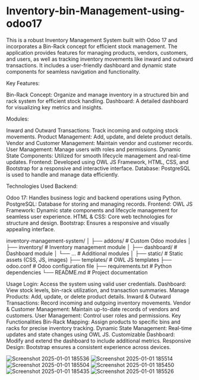 # Inventory-bin-Management-using-odoo17

This is a robust Inventory Management System built with Odoo 17 and incorporates a Bin-Rack concept for efficient stock management. The application provides features for managing products, vendors, customers, and users, as well as tracking inventory movements like inward and outward transactions. It includes a user-friendly dashboard and dynamic state components for seamless navigation and functionality.

Key Features:

Bin-Rack Concept: Organize and manage inventory in a structured bin and rack system for efficient stock handling.
Dashboard: A detailed dashboard for visualizing key metrics and insights.

Modules:

Inward and Outward Transactions: Track incoming and outgoing stock movements.
Product Management: Add, update, and delete product details.
Vendor and Customer Management: Maintain vendor and customer records.
User Management: Manage users with roles and permissions.
Dynamic State Components: Utilized for smooth lifecycle management and real-time updates.
Frontend: Developed using OWL JS Framework, HTML, CSS, and Bootstrap for a responsive and interactive interface.
Database: PostgreSQL is used to handle and manage data efficiently.

Technologies Used
Backend:

Odoo 17: Handles business logic and backend operations using Python.
PostgreSQL: Database for storing and managing records.
Frontend:
OWL JS Framework: Dynamic state components and lifecycle management for seamless user experience.
HTML & CSS: Core web technologies for structure and design.
Bootstrap: Ensures a responsive and visually appealing interface.



inventory-management-system/
│
├── addons/                  # Custom Odoo modules
│   ├── inventory/           # Inventory management module
│   ├── dashboard/           # Dashboard module
│   └── ...                  # Additional modules
│
├── static/                  # Static assets (CSS, JS, images)
├── templates/               # OWL JS templates
├── odoo.conf                # Odoo configuration file
├── requirements.txt         # Python dependencies
└── README.md                # Project documentation


Usage
Login: Access the system using valid user credentials.
Dashboard: View stock levels, bin-rack utilization, and transaction summaries.
Manage Products: Add, update, or delete product details.
Inward & Outward Transactions: Record incoming and outgoing inventory movements.
Vendor & Customer Management: Maintain up-to-date records of vendors and customers.
User Management: Control user roles and permissions.
Key Functionalities
Bin-Rack Mapping: Assign products to specific bins and racks for precise inventory tracking.
Dynamic State Management: Real-time updates and state changes using OWL JS.
Customizable Dashboard: Modify and extend the dashboard to include additional metrics.
Responsive Design: Bootstrap ensures a consistent experience across devices.




![Screenshot 2025-01-01 185536](https://github.com/user-attachments/assets/d3b21236-290b-46b2-b147-12d515bbdca8)
![Screenshot 2025-01-01 185514](https://github.com/user-attachments/assets/3326f19a-31a8-4d89-a85e-39217204eb28)
![Screenshot 2025-01-01 185504](https://github.com/user-attachments/assets/3f12eb8d-2552-4534-98f6-0f262844f195)
![Screenshot 2025-01-01 185450](https://github.com/user-attachments/assets/84577974-9178-4125-9354-2e26d7e8bff1)
![Screenshot 2025-01-01 185435](https://github.com/user-attachments/assets/aad6bb1e-a380-417a-901a-50860eb5eed1)
![Screenshot 2025-01-01 185526](https://github.com/user-attachments/assets/7ee15119-489c-48cd-87d9-0d04db415e03)
